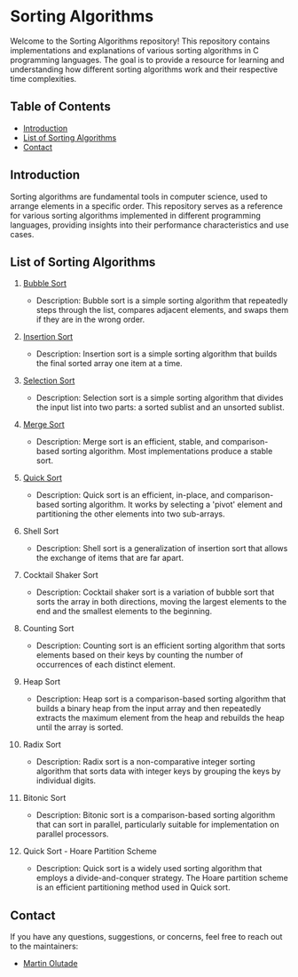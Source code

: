 # Sorting Algorithms

Welcome to the Sorting Algorithms repository! This repository contains implementations and explanations of various sorting algorithms in C programming languages. The goal is to provide a resource for learning and understanding how different sorting algorithms work and their respective time complexities.

## Table of Contents

- [Introduction](#introduction)
- [List of Sorting Algorithms](#list-of-sorting-algorithms)
- [Contact](#contact)

## Introduction

Sorting algorithms are fundamental tools in computer science, used to arrange elements in a specific order. This repository serves as a reference for various sorting algorithms implemented in different programming languages, providing insights into their performance characteristics and use cases.

## List of Sorting Algorithms

1. [Bubble Sort](./bubble_sort)
   - Description: Bubble sort is a simple sorting algorithm that repeatedly steps through the list, compares adjacent elements, and swaps them if they are in the wrong order.

2. [Insertion Sort](./insertion_sort)
   - Description: Insertion sort is a simple sorting algorithm that builds the final sorted array one item at a time.

3. [Selection Sort](./selection_sort)
   - Description: Selection sort is a simple sorting algorithm that divides the input list into two parts: a sorted sublist and an unsorted sublist.

4. [Merge Sort](./merge_sort)
   - Description: Merge sort is an efficient, stable, and comparison-based sorting algorithm. Most implementations produce a stable sort.

5. [Quick Sort](./quick_sort)
   - Description: Quick sort is an efficient, in-place, and comparison-based sorting algorithm. It works by selecting a 'pivot' element and partitioning the other elements into two sub-arrays.

6. Shell Sort
   - Description: Shell sort is a generalization of insertion sort that allows the exchange of items that are far apart.

7. Cocktail Shaker Sort
   - Description: Cocktail shaker sort is a variation of bubble sort that sorts the array in both directions, moving the largest elements to the end and the smallest elements to the beginning.

8. Counting Sort
   - Description: Counting sort is an efficient sorting algorithm that sorts elements based on their keys by counting the number of occurrences of each distinct element.

9. Heap Sort
   - Description: Heap sort is a comparison-based sorting algorithm that builds a binary heap from the input array and then repeatedly extracts the maximum element from the heap and rebuilds the heap until the array is sorted.

10. Radix Sort
    - Description: Radix sort is a non-comparative integer sorting algorithm that sorts data with integer keys by grouping the keys by individual digits.

11. Bitonic Sort
    - Description: Bitonic sort is a comparison-based sorting algorithm that can sort in parallel, particularly suitable for implementation on parallel processors.

12. Quick Sort - Hoare Partition Scheme
    - Description: Quick sort is a widely used sorting algorithm that employs a divide-and-conquer strategy. The Hoare partition scheme is an efficient partitioning method used in Quick sort.

## Contact

If you have any questions, suggestions, or concerns, feel free to reach out to the maintainers:

- [Martin Olutade](https://github.com/silgenius)
